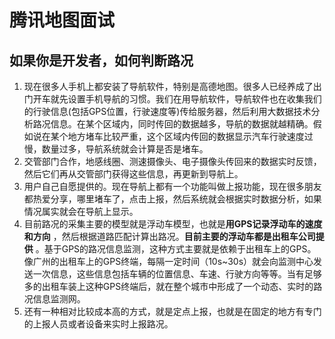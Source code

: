 # 腾讯地图面试

## 如果你是开发者，如何判断路况

1. 现在很多人手机上都安装了导航软件，特别是高德地图。很多人已经养成了出门开车就先设置手机导航的习惯。我们在用导航软件，导航软件也在收集我们的行驶信息(包括GPS位置，行驶速度等)传给服务器，然后利用大数据技术分析路况信息。在某个区域内，同时传回的数据越多，导航的数据就越精确。假如说在某个地方堵车比较严重，这个区域内传回的数据显示汽车行驶速度过慢，数量过多，导航系统就会计算是否是堵车。
2. 交管部门合作，地感线圈、测速摄像头、电子摄像头传回来的数据实时反馈，然后它们再从交管部门获得这些信息，再更新到导航上。
3. 用户自己自愿提供的。现在导航上都有一个功能叫做上报功能，现在很多朋友都热爱分享，哪里堵车了，点击上报，然后系统就会根据实时数据分析，如果情况属实就会在导航上显示。
4. 目前路况的采集主要的模型就是浮动车模型，也就是**用GPS记录浮动车的速度和方向** ，然后根据道路匹配计算出路况。**目前主要的浮动车都是出租车公司提供** 。基于GPS的路况信息监测，这种方式主要就是依赖于出租车上的GPS。像广州的出租车上的GPS终端，每隔一定时间（10s~30s）就会向监测中心发送一次信息，这些信息包括车辆的位置信息、车速、行驶方向等等。当有足够多的出租车装上这种GPS终端后，就在整个城市中形成了一个动态、实时的路况信息监测网。
5. 还有一种相对比较成本高的方式，就是定点上报，也就是在固定的地方有专门的上报人员或者设备来实时上报路况。
